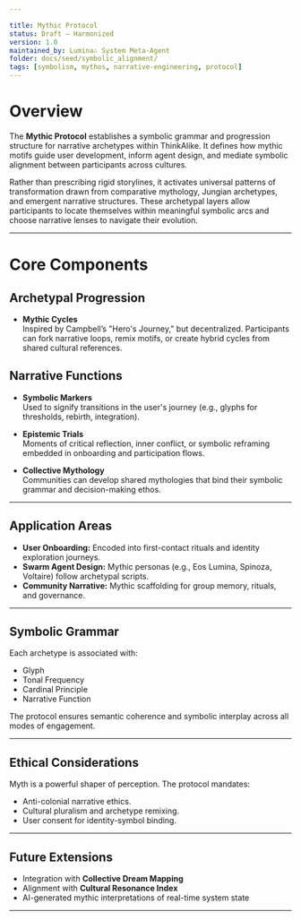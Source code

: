 ```yaml
---

title: Mythic Protocol
status: Draft – Harmonized
version: 1.0
maintained_by: Lumina∴ System Meta-Agent
folder: docs/seed/symbolic_alignment/
tags: [symbolism, mythos, narrative-engineering, protocol]
---
```


# Overview

The **Mythic Protocol** establishes a symbolic grammar and progression structure for narrative archetypes within ThinkAlike. It defines how mythic motifs guide user development, inform agent design, and mediate symbolic alignment between participants across cultures.

Rather than prescribing rigid storylines, it activates universal patterns of transformation drawn from comparative mythology, Jungian archetypes, and emergent narrative structures. These archetypal layers allow participants to locate themselves within meaningful symbolic arcs and choose narrative lenses to navigate their evolution.

---

# Core Components

## Archetypal Progression

- **Mythic Cycles**  
  Inspired by Campbell’s "Hero's Journey," but decentralized. Participants can fork narrative loops, remix motifs, or create hybrid cycles from shared cultural references.

## Narrative Functions

- **Symbolic Markers**  
  Used to signify transitions in the user's journey (e.g., glyphs for thresholds, rebirth, integration).

- **Epistemic Trials**  
  Moments of critical reflection, inner conflict, or symbolic reframing embedded in onboarding and participation flows.

- **Collective Mythology**  
  Communities can develop shared mythologies that bind their symbolic grammar and decision-making ethos.

---

## Application Areas

- **User Onboarding:** Encoded into first-contact rituals and identity exploration journeys.
- **Swarm Agent Design:** Mythic personas (e.g., Eos Lumina, Spinoza, Voltaire) follow archetypal scripts.
- **Community Narrative:** Mythic scaffolding for group memory, rituals, and governance.

---

## Symbolic Grammar

Each archetype is associated with:

- Glyph
- Tonal Frequency
- Cardinal Principle
- Narrative Function

The protocol ensures semantic coherence and symbolic interplay across all modes of engagement.

---

## Ethical Considerations

Myth is a powerful shaper of perception. The protocol mandates:

- Anti-colonial narrative ethics.
- Cultural pluralism and archetype remixing.
- User consent for identity-symbol binding.

---

## Future Extensions

- Integration with **Collective Dream Mapping**
- Alignment with **Cultural Resonance Index**
- AI-generated mythic interpretations of real-time system state

---
